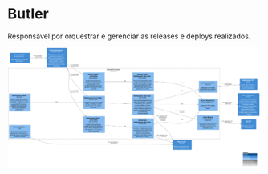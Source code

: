 # Butler


Responsável por orquestrar e gerenciar as releases e deploys realizados.



![diagram](c3.svg)